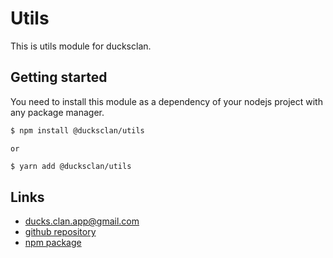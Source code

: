 # Utils

This is utils module for ducksclan.

## Getting started

You need to install this module as a dependency of your
nodejs project with any package manager.

```bash
$ npm install @ducksclan/utils
```

`or`

```bash
$ yarn add @ducksclan/utils
```

## Links

- [ducks.clan.app@gmail.com](mailto:ducks.clan.app@gmail.com)
- [github repository](https://github.com/ducksclan/utils)
- [npm package](https://npmjs.com/package/@ducksclan/utils)

